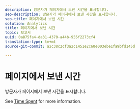 ```yaml
---
description: 방문자가 페이지에서 보낸 시간을 표시합니다.
seo-description: 방문자가 페이지에서 보낸 시간을 표시합니다.
seo-title: 페이지에서 보낸 시간
solution: Analytics
title: 페이지에서 보낸 시간
topic: 보고서
uuid: 0a875fa4-da31-4370-a44b-955f2273cf4
translation-type: tm+mt
source-git-commit: a2c38c2cf3a2c1451e2c60e003ebe1fa9bfd145d

---
```



# 페이지에서 보낸 시간

방문자가 페이지에서 보낸 시간을 표시합니다.

See [Time Spent](../../../components/c-variables/c-metrics/metrics-time-spent.md#concept_1241109A742947C9B73E5E2CA2362559) for more information.
